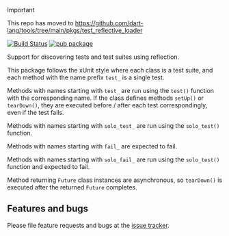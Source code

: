 > [!IMPORTANT]  
> This repo has moved to https://github.com/dart-lang/tools/tree/main/pkgs/test_reflective_loader

[![Build Status](https://github.com/dart-lang/test_reflective_loader/workflows/Dart/badge.svg)](https://github.com/dart-lang/test_reflective_loader/actions)
[![pub package](https://img.shields.io/pub/v/test_reflective_loader.svg)](https://pub.dev/packages/test_reflective_loader)

Support for discovering tests and test suites using reflection.

This package follows the xUnit style where each class is a test suite, and each
method with the name prefix `test_` is a single test.

Methods with names starting with `test_` are run using the `test()` function with
the corresponding name. If the class defines methods `setUp()` or `tearDown()`,
they are executed before / after each test correspondingly, even if the test fails.

Methods with names starting with `solo_test_` are run using the `solo_test()` function.

Methods with names starting with `fail_` are expected to fail.

Methods with names starting with `solo_fail_` are run using the `solo_test()` function
and expected to fail.

Method returning `Future` class instances are asynchronous, so `tearDown()` is
executed after the returned `Future` completes.

## Features and bugs

Please file feature requests and bugs at the [issue tracker][tracker].

[tracker]: https://github.com/dart-lang/test_reflective_loader/issues
